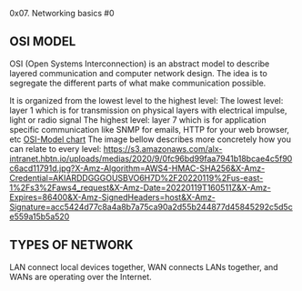 0x07. Networking basics #0

## OSI MODEL
OSI (Open Systems Interconnection) is an abstract model to describe layered communication and computer network design. The idea is to segregate the different parts of what make communication possible.

It is organized from the lowest level to the highest level:
The lowest level: layer 1 which is for transmission on physical layers with electrical impulse, light or radio signal
The highest level: layer 7 which is for application specific communication like SNMP for emails, HTTP for your web browser, etc
[OSI-Model chart](./OSI-MODEL.png)
The image bellow describes more concretely how you can relate to every level:
https://s3.amazonaws.com/alx-intranet.hbtn.io/uploads/medias/2020/9/0fc96bd99faa7941b18bcae4c5f90c6acd11791d.jpg?X-Amz-Algorithm=AWS4-HMAC-SHA256&X-Amz-Credential=AKIARDDGGGOUSBVO6H7D%2F20220119%2Fus-east-1%2Fs3%2Faws4_request&X-Amz-Date=20220119T160511Z&X-Amz-Expires=86400&X-Amz-SignedHeaders=host&X-Amz-Signature=acc5424d77c8a4a8b7a75ca90a2d55b244877d45845292c5d5ce559a15b5a520

## TYPES OF NETWORK
LAN connect local devices together, WAN connects LANs together, and WANs are operating over the Internet.

